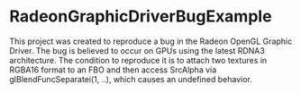 # RadeonGraphicDriverBugExample

This project was created to reproduce a bug in the Radeon OpenGL Graphic Driver.
The bug is believed to occur on GPUs using the latest RDNA3 architecture.
The condition to reproduce it is to attach two textures in RGBA16 format to an FBO and then access SrcAlpha via glBlendFuncSeparatei(1, ..), which causes an undefined behavior.
